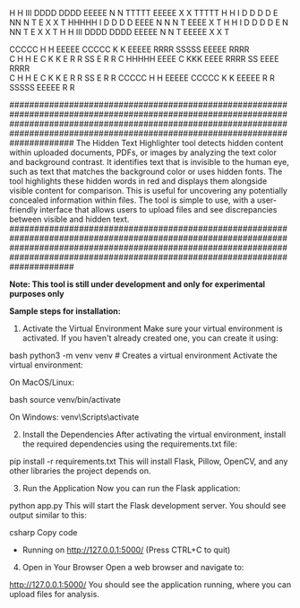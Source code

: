   H   H   III  DDDD   DDDD  EEEEE  N   N      TTTTT  EEEEE  X   X  TTTTT
  H   H    I   D   D  D   D  E      NN  N       T    E      X X     T
  HHHHH    I   D   D  D   D  EEEE   N N N       T    EEEE    X      T
  H   H    I   D   D  D   D  E      N  NN       T    E      X X     T
  H   H   III  DDDD   DDDD  EEEEE  N   N       T    EEEEE  X   X    T

   CCCCC  H   H   EEEEE  CCCCC  K   K  EEEEE  RRRR    SSSSS  EEEEE  RRRR   
  C      H   H   E      C      K  K   E      R   R  SS      E      R   R 
  C      HHHHH   EEEE   C      KKK    EEEE   RRRR   SS      EEEE   RRRR  
  C      H   H   E      C      K  K   E      R  R   SS      E      R  R
   CCCCC  H   H   EEEEE  CCCCC  K   K  EEEEE  R   R   SSSSS  EEEEE  R   R


#############################################################################################################################################################################################################################################
The Hidden Text Highlighter tool detects hidden content within uploaded documents, PDFs, or images by analyzing the text color and background contrast. It identifies text that is invisible to the human eye, such as text that matches the background color or uses hidden fonts. The tool highlights these hidden words in red and displays them alongside visible content for comparison. This is useful for uncovering any potentially concealed information within files. The tool is simple to use, with a user-friendly interface that allows users to upload files and see discrepancies between visible and hidden text.
#############################################################################################################################################################################################################################################

**Note: This tool is still under development and only for experimental purposes only**

**Sample steps for installation:**

1. Activate the Virtual Environment
Make sure your virtual environment is activated. If you haven't already created one, you can create it using:

bash
python3 -m venv venv  # Creates a virtual environment
Activate the virtual environment:

On MacOS/Linux:

bash
source venv/bin/activate

On Windows:
venv\Scripts\activate

2. Install the Dependencies
After activating the virtual environment, install the required dependencies using the requirements.txt file:

pip install -r requirements.txt
This will install Flask, Pillow, OpenCV, and any other libraries the project depends on.

3. Run the Application
Now you can run the Flask application:

python app.py
This will start the Flask development server. You should see output similar to this:

csharp
Copy code
 * Running on http://127.0.0.1:5000/ (Press CTRL+C to quit)

4. Open in Your Browser
Open a web browser and navigate to:

http://127.0.0.1:5000/
You should see the application running, where you can upload files for analysis.

